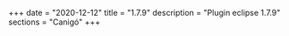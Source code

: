 +++
date        = "2020-12-12"
title       = "1.7.9"
description = "Plugin eclipse 1.7.9"
sections    = "Canigó"
+++